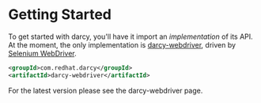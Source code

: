 # Getting Started

To get started with darcy, you'll have it import an _implementation_ of its API. At the moment, the only implementation is [darcy-webdriver](https://github.com/darcy-framework/darcy-webdriver), driven by [Selenium WebDriver](http://docs.seleniumhq.org/).

```xml
<groupId>com.redhat.darcy</groupId>
<artifactId>darcy-webdriver</artifactId>
```

For the latest version please see the darcy-webdriver page.
